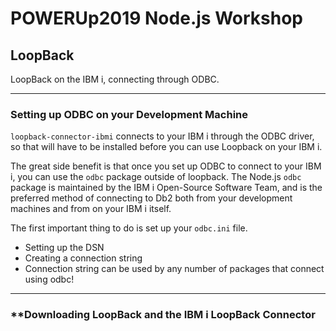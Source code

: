 # POWERUp2019 Node.js Workshop

## LoopBack

LoopBack on the IBM i, connecting through ODBC.

---

### **Setting up ODBC on your Development Machine**

`loopback-connector-ibmi` connects to your IBM i through the ODBC driver, so that will have to be installed before you can use Loopback on your IBM i.

The great side benefit is that once you set up ODBC to connect to your IBM i, you can use the `odbc` package outside of loopback. The Node.js `odbc` package is maintained by the IBM i Open-Source Software Team, and is the preferred method of connecting to Db2 both from your development machines and from on your IBM i itself.

The first important thing to do is set up your `odbc.ini` file.

* Setting up the DSN
* Creating a connection string
* Connection string can be used by any number of packages that connect using odbc!

---

### **Downloading LoopBack and the IBM i LoopBack Connector